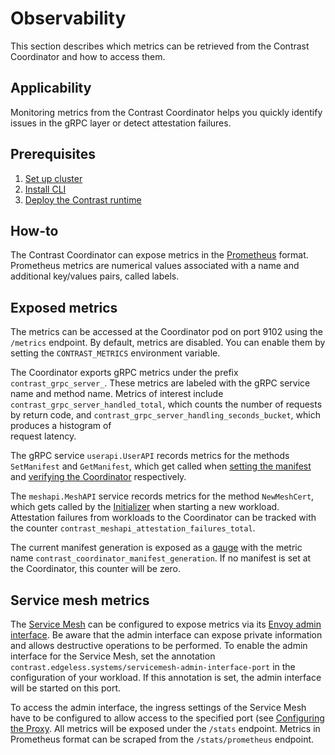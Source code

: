 # Observability

This section describes which metrics can be retrieved from the Contrast Coordinator and how to access them.

## Applicability

Monitoring metrics from the Contrast Coordinator helps you quickly identify issues in the gRPC layer or detect attestation failures.

## Prerequisites

1. [Set up cluster](../cluster-setup/aks.md)
2. [Install CLI](../install-cli.md)
3. [Deploy the Contrast runtime](./runtime-deployment.md)

## How-to

The Contrast Coordinator can expose metrics in the
[Prometheus](https://prometheus.io/) format. Prometheus metrics
are numerical values associated with a name and additional key/values pairs,
called labels.

## Exposed metrics

The metrics can be accessed at the Coordinator pod on port 9102 using the `/metrics` endpoint.
By default, metrics are disabled. You can enable them by setting the `CONTRAST_METRICS`
environment variable.

The Coordinator exports gRPC metrics under the prefix `contrast_grpc_server_`.
These metrics are labeled with the gRPC service name and method name.
Metrics of interest include `contrast_grpc_server_handled_total`, which counts
the number of requests by return code, and
`contrast_grpc_server_handling_seconds_bucket`, which produces a histogram of\
request latency.

The gRPC service `userapi.UserAPI` records metrics for the methods
`SetManifest` and `GetManifest`, which get called when [setting the
manifest](./workload-deployment/deploy-coordinator.md#set-the-manifest) and [verifying the
Coordinator](./workload-deployment/deployment-verification.md) respectively.

The `meshapi.MeshAPI` service records metrics for the method `NewMeshCert`, which
gets called by the [Initializer](../architecture/components/initializer.md) when starting a
new workload. Attestation failures from workloads to the Coordinator can be
tracked with the counter `contrast_meshapi_attestation_failures_total`.

The current manifest generation is exposed as a
[gauge](https://prometheus.io/docs/concepts/metric_types/#gauge) with the metric
name `contrast_coordinator_manifest_generation`. If no manifest is set at the
Coordinator, this counter will be zero.

## Service mesh metrics

The [Service Mesh](../architecture/components/service-mesh.md) can be configured to expose
metrics via its [Envoy admin
interface](https://www.envoyproxy.io/docs/envoy/latest/operations/admin). Be
aware that the admin interface can expose private information and allows
destructive operations to be performed. To enable the admin interface for the
Service Mesh, set the annotation
`contrast.edgeless.systems/servicemesh-admin-interface-port` in the configuration
of your workload. If this annotation is set, the admin interface will be started
on this port.

To access the admin interface, the ingress settings of the Service Mesh have to
be configured to allow access to the specified port (see [Configuring the
Proxy](../architecture/components/service-mesh.md#configuring-the-proxy). All metrics will be
exposed under the `/stats` endpoint. Metrics in Prometheus format can be scraped
from the `/stats/prometheus` endpoint.
